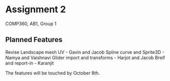 # Assignment 2
COMP360, AB1, Group 1

## Planned Features
Revise Landscape mesh UV 		- Gavin and Jacob
Spline curve and Sprite3D 		- Namya and Vaishnavi
Glider import and transforms	- Harjot and Jacob
Breif and report-in 			- Karanjit



The features will be touched by October 8th.